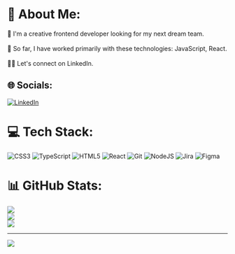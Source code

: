 # 💫 About Me:
🚀 I'm a creative frontend developer looking for my next dream team.<br><br>📖 So far, I have worked primarily with these technologies: JavaScript, React.<br><br>💁‍♀️ Let's connect on LinkedIn.


## 🌐 Socials:
[![LinkedIn](https://img.shields.io/badge/LinkedIn-%230077B5.svg?logo=linkedin&logoColor=white)](https://linkedin.com/in/https://www.linkedin.com/in/hadiseh-rashidi/) 

# 💻 Tech Stack:
![CSS3](https://img.shields.io/badge/css3-%231572B6.svg?style=for-the-badge&logo=css3&logoColor=white) ![TypeScript](https://img.shields.io/badge/typescript-%23007ACC.svg?style=for-the-badge&logo=typescript&logoColor=white) ![HTML5](https://img.shields.io/badge/html5-%23E34F26.svg?style=for-the-badge&logo=html5&logoColor=white) ![React](https://img.shields.io/badge/react-%2320232a.svg?style=for-the-badge&logo=react&logoColor=%2361DAFB) ![Git](https://img.shields.io/badge/git-%23F05033.svg?style=for-the-badge&logo=git&logoColor=white) ![NodeJS](https://img.shields.io/badge/node.js-6DA55F?style=for-the-badge&logo=node.js&logoColor=white) ![Jira](https://img.shields.io/badge/jira-%230A0FFF.svg?style=for-the-badge&logo=jira&logoColor=white) ![Figma](https://img.shields.io/badge/figma-%23F24E1E.svg?style=for-the-badge&logo=figma&logoColor=white)
# 📊 GitHub Stats:
![](https://github-readme-stats.vercel.app/api?username=Hadi-RM&theme=dark&hide_border=false&include_all_commits=false&count_private=false)<br/>
![](https://github-readme-streak-stats.herokuapp.com/?user=Hadi-RM&theme=dark&hide_border=false)<br/>
![](https://github-readme-stats.vercel.app/api/top-langs/?username=Hadi-RM&theme=dark&hide_border=false&include_all_commits=false&count_private=false&layout=compact)

---
[![](https://visitcount.itsvg.in/api?id=Hadi-RM&icon=0&color=0)](https://visitcount.itsvg.in)

<!-- Proudly created with GPRM ( https://gprm.itsvg.in ) -->
